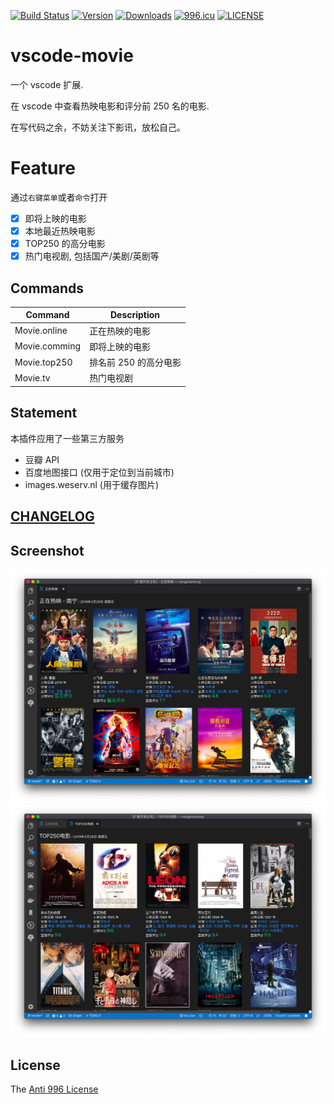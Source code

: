 [![Build Status](https://travis-ci.com/axetroy/vscode-movie?branch=master)](https://travis-ci.com/axetroy/vscode-movie)
[![Version](https://vsmarketplacebadge.apphb.com/version/axetroy.vscode-movie)](https://marketplace.visualstudio.com/items?itemName=axetroy.vscode-movie)
[![Downloads](https://vsmarketplacebadge.apphb.com/downloads/axetroy.vscode-movie)](https://marketplace.visualstudio.com/items?itemName=axetroy.vscode-movie)
[![996.icu](https://img.shields.io/badge/link-996.icu-red.svg)](https://996.icu)
[![LICENSE](https://img.shields.io/badge/license-Anti%20996-blue.svg)](https://github.com/996icu/996.ICU/blob/master/LICENSE)

# vscode-movie

一个 vscode 扩展.

在 vscode 中查看热映电影和评分前 250 名的电影.

在写代码之余，不妨关注下影讯，放松自己。

# Feature

通过`右键菜单`或者`命令`打开

- [x] 即将上映的电影
- [x] 本地最近热映电影
- [x] TOP250 的高分电影
- [x] 热门电视剧, 包括国产/美剧/英剧等

## Commands

| Command       | Description           |
| ------------- | --------------------- |
| Movie.online  | 正在热映的电影        |
| Movie.comming | 即将上映的电影        |
| Movie.top250  | 排名前 250 的高分电影 |
| Movie.tv      | 热门电视剧            |

## Statement

本插件应用了一些第三方服务

- 豆瓣 API
- 百度地图接口 (仅用于定位到当前城市)
- images.weserv.nl (用于缓存图片)

## [CHANGELOG](https://github.com/axetroy/vscode-movie/blob/master/CHANGELOG.md)

## Screenshot

![Screenshot](https://github.com/axetroy/vscode-movie/raw/master/screenshot-1.png)
![Screenshot](https://github.com/axetroy/vscode-movie/raw/master/screenshot-2.png)

## License

The [Anti 996 License](https://github.com/axetroy/vscode-movie/blob/master/LICENSE)
